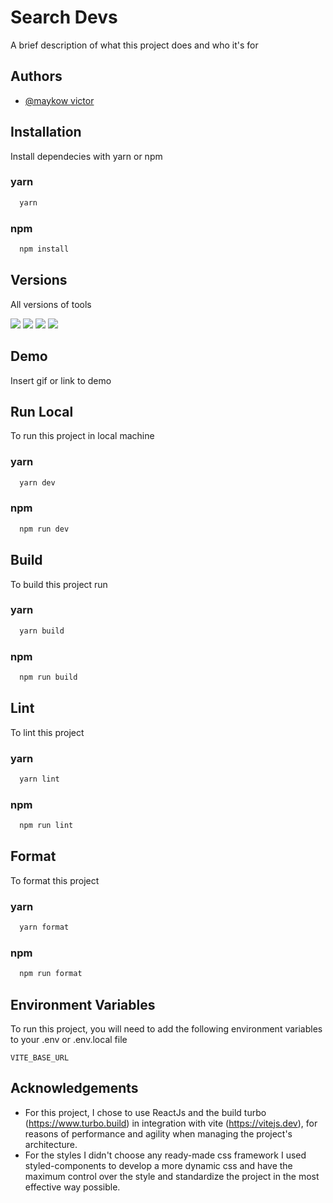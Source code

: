 # Search Devs

A brief description of what this project does and who it's for

## Authors

- [@maykow victor](https://www.github.com/maykowww)

## Installation

Install dependecies with yarn or npm

### yarn

```bash
  yarn
```

### npm

```bash
  npm install
```

## Versions

All versions of tools

[![](https://img.shields.io/badge/Node-18.14.0-green.svg)](https://nodejs.org/en/)
[![](https://img.shields.io/badge/React-18.0.27-blue.svg)](https://pt-br.reactjs.org)
[![](https://img.shields.io/badge/Vite-^4.1.0-pink.svg)](https://vitejs.dev/)
[![](https://img.shields.io/badge/Turbo-Latest-red.svg)](https://turbo.build)

## Demo

Insert gif or link to demo

## Run Local

To run this project in local machine

### yarn

```bash
  yarn dev
```

### npm

```bash
  npm run dev
```

## Build

To build this project run

### yarn

```bash
  yarn build
```

### npm

```bash
  npm run build
```

## Lint

To lint this project

### yarn

```bash
  yarn lint
```

### npm

```bash
  npm run lint
```

## Format

To format this project

### yarn

```bash
  yarn format
```

### npm

```bash
  npm run format
```

## Environment Variables

To run this project, you will need to add the following environment variables to your .env or .env.local file

`VITE_BASE_URL`

## Acknowledgements

- For this project, I chose to use ReactJs and the build turbo (https://www.turbo.build) in integration with vite (https://vitejs.dev), for reasons of performance and agility when managing the project's architecture.
- For the styles I didn't choose any ready-made css framework I used styled-components to develop a more dynamic css and have the maximum control over the style and standardize the project in the most effective way possible.
